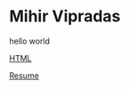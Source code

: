 # Mihir Vipradas
hello world

[HTML](https://mihdas.github.io/lol.html)

[Resume](https://mihdas.github.io/assgn.pdf)
